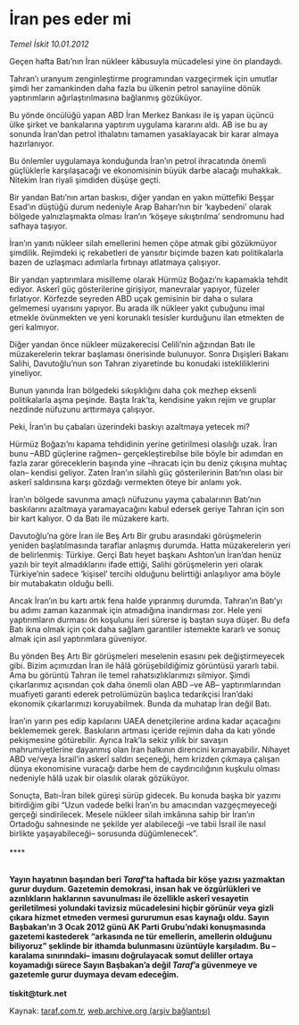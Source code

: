 # İran pes eder mi

*Temel İskit 10.01.2012*

<div class="yazi"><p>Geçen hafta Batı’nın İran nükleer kâbusuyla mücadelesi yine ön plandaydı.</p>
<p>Tahran’ı uranyum zenginleştirme programından vazgeçirmek için umutlar şimdi her zamankinden daha fazla bu ülkenin petrol sanayiine dönük yaptırımların ağırlaştırılmasına bağlanmış gözüküyor. </p>
<p>Bu yönde öncülüğü yapan ABD İran Merkez Bankası ile iş yapan üçüncü ülke şirket ve bankalarına yaptırım uygulama kararını aldı. AB ise bu ay sonunda İran’dan petrol ithalatını tamamen yasaklayacak bir karar almaya hazırlanıyor. </p>
<p>Bu önlemler uygulamaya konduğunda İran’ın petrol ihracatında önemli güçlüklerle karşılaşacağı ve ekonomisinin büyük darbe alacağı muhakkak. Nitekim İran riyali şimdiden düşüşe geçti.</p>
<p>Bir yandan Batı’nın artan baskısı, diğer yandan en yakın müttefiki Beşşar Esad’ın düştüğü durum nedeniyle Arap Baharı’nın bir ‘kaybedeni’ olarak bölgede yalnızlaşmakta olması İran’ın ‘köşeye sıkıştırılma’ sendromunu had safhaya taşıyor.</p>
<p>İran’ın yanıtı nükleer silah emellerini hemen çöpe atmak gibi gözükmüyor şimdilik. Rejimdeki iç rekabetleri de yansıtır biçimde bazen katı politikalarla bazen de uzlaşmacı adımlarla fırtınayı atlatmaya çalışıyor.</p>
<p>Bir yandan yaptırımlara misilleme olarak Hürmüz Boğazı’nı kapamakla tehdit ediyor. Askerî güç gösterilerine girişiyor, manevralar yapıyor, füzeler fırlatıyor. Körfezde seyreden ABD uçak gemisinin bir daha o sulara gelmemesi uyarısını yapıyor. Bu arada ilk nükleer yakıt çubuğunu imal etmekle övünmekten ve yeni korunaklı tesisler kurduğunu ilan etmekten de geri kalmıyor.</p>
<p>Diğer yandan önce nükleer müzakerecisi Celili’nin ağzından Batı ile müzakerelerin tekrar başlaması önerisinde bulunuyor. Sonra Dışişleri Bakanı Salihi, Davutoğlu’nun son Tahran ziyaretinde bu konudaki istekliliklerini yineliyor. </p>
<p>Bunun yanında İran bölgedeki sıkışıklığını daha çok mezhep eksenli politikalarla aşma peşinde. Başta Irak’ta, kendisine yakın rejim ve gruplar nezdinde nüfuzunu arttırmaya çalışıyor. </p>
<p>Peki, İran’ın bu çabaları üzerindeki baskıyı azaltmaya yetecek mi?</p>
<p>Hürmüz Boğazı’nı kapama tehdidinin yerine getirilmesi olasılığı uzak. İran bunu –ABD güçlerine rağmen– gerçekleştirebilse bile böyle bir adımdan en fazla zarar göreceklerin başında yine –ihracatı için bu deniz çıkışına muhtaç olan– kendisi geliyor. Zaten İran’ın silahlı güç gösterilerinin Batı’nın olası bir askerî saldırısına karşı gözdağı vermekten öteye bir anlamı yok.</p>
<p>İran’ın bölgede savunma amaçlı nüfuzunu yayma çabalarının Batı’nın baskılarını azaltmaya yaramayacağını kabul edersek geriye Tahran için son bir kart kalıyor. O da Batı ile müzakere kartı.</p>
<p>Davutoğlu’na göre İran ile Beş Artı Bir grubu arasındaki görüşmelerin yeniden başlatılmasında taraflar anlaşmış durumda. Hatta müzakerelerin yeri de belirlenmiş: Türkiye. Gerçi Batı heyet başkanı Ashton’un İran’dan henüz yazılı bir teyit almadıklarını ifade ettiği, Salihi görüşmelerin yeri olarak Türkiye’nin sadece ‘kişisel’ tercihi olduğunu belirttiği anlaşılıyor ama böyle bir mutabakatın olduğu belli.</p>
<p>Ancak İran’ın bu kartı artık fena halde yıpranmış durumda. Tahran’ın Batı’yı bu adımı zaman kazanmak için atmadığına inandırması zor. Hele yeni yaptırımların durması ön koşulunu ileri sürerse iş baştan suya düşer. Bu defa Batı ikna olmak için çok daha sağlam garantiler istemekte kararlı ve sonuç almak için asıl yaptırımlara güveniyor.</p>
<p>Bu yönden Beş Artı Bir görüşmeleri meselenin esasını pek değiştirmeyecek gibi. Bizim açımızdan İran ile hâlâ görüşebildiğimiz görüntüsü yararlı tabii. Ama bu görüntü Tahran ile temel rahatsızlıklarımızı silmiyor. Şimdi çıkarlarımız açısından çok daha önemli olan ABD –ve AB– yaptırımlarından muafiyeti garanti ederek petrolümüzün başlıca tedarikçisi İran’daki ekonomik çıkarlarımızı koruyabilmek. Bunda da muhatap İran değil Batı.</p>
<p>İran’ın yarın pes edip kapılarını UAEA denetçilerine ardına kadar açacağını beklememek gerek. Baskıların artması içeride rejimin daha da katı yönde pekişmesine götürebilir. Ayrıca Irak’la sekiz yıllık bir savaşın mahrumiyetlerine dayanmış olan İran halkının direncini kıramayabilir. Nihayet ABD ve/veya İsrail’in askerî saldırı seçeneği, hem krizden çıkmaya çalışan dünya ekonomisine vuracağı darbe hem de caydırıcılığının kuşkulu olması nedeniyle hâlâ uzak bir olasılık olarak gözüküyor.</p>
<p>Sonuçta, Batı-İran bilek güreşi sürüp gidecek. Bu konuda başka bir yazımı bitirdiğim gibi “Uzun vadede belki İran’ın bu amacından vazgeçmeyeceği gerçeği sindirilecek. Mesele nükleer silah imkânına sahip bir İran’ın Ortadoğu sahnesinde ne şekilde yer alabileceği –ve tabii İsrail ile nasıl birlikte yaşayabileceği– sorusunda düğümlenecek”.<br/><br/>****</p>
<p><b><br/>Yayın hayatının başından beri <i>Taraf</i>’ta haftada bir köşe yazısı yazmaktan gurur duydum. Gazetemin demokrasi, insan hak ve özgürlükleri ve azınlıkların haklarının savunulması ile özellikle askerî vesayetin geriletilmesi yolundaki tavizsiz mücadelesini hiçbir görünür veya gizli çıkara hizmet etmeden vermesi gururumun esas kaynağı oldu. Sayın Başbakan’ın 3 Ocak 2012 günü AK Parti Grubu’ndaki konuşmasında gazetemi kastederek “arkasında ne tür emellerin, amellerin olduğunu biliyoruz” şeklinde bir ithamda bulunmasını üzüntüyle karşıladım. Bu –karalama sınırındaki– imasını doğrulayacak somut deliller ortaya koyamadığı sürece Sayın Başbakan’a değil <i>Taraf</i>’a güvenmeye ve gazetemle gurur duymaya devam edeceğim.<br/><br/></b><b>tiskit@turk.net</b></p>
</div>

Kaynak: [taraf.com.tr](http://www.taraf.com.tr/temel-iskit/makale-iran-pes-eder-mi.htm), [web.archive.org (arşiv bağlantısı)](http://web.archive.org/web/20131107134902/http://www.taraf.com.tr/temel-iskit/makale-iran-pes-eder-mi.htm)

